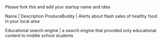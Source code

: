 Please fork this and add your startup name and idea

Name | Description
ProduceBuddy | Alerts about flash sales of healthy food in your local area

Educational search engine | a search engine that provided only educational content to middle school students
